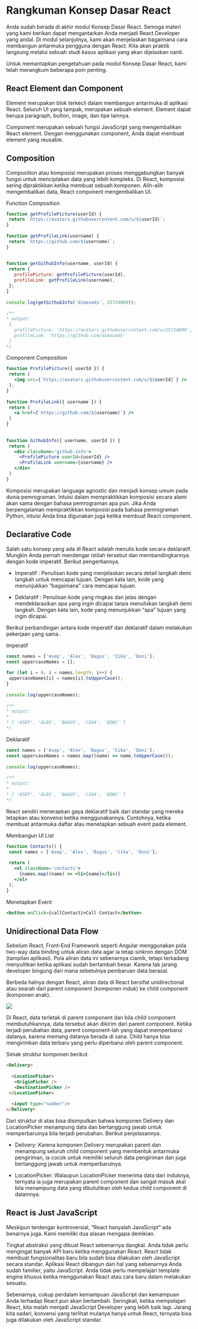 # Rangkuman Konsep Dasar React
Anda sudah berada di akhir modul Konsep Dasar React. Semoga materi yang kami berikan dapat mengantarkan Anda menjadi React Developer yang andal. Di modul selanjutnya, kami akan menjelaskan bagaimana cara membangun antarmuka pengguna dengan React. Kita akan praktik langsung melalui sebuah studi kasus aplikasi yang akan dijelaskan nanti.

Untuk memantapkan pengetahuan pada modul Konsep Dasar React, kami telah merangkum beberapa poin penting.

## React Element dan Component
Element merupakan blok terkecil dalam membangun antarmuka di aplikasi React. Seluruh UI yang tampak, merupakan sebuah element. Element dapat berupa paragraph, button, image, dan tipe lainnya. 

Component merupakan sebuah fungsi JavaScript yang mengembalikan React element. Dengan menggunakan component, Anda dapat membuat element yang reusable.


## Composition
Composition atau komposisi merupakan proses menggabungkan banyak fungsi untuk menciptakan data yang lebih kompleks. Di React, komposisi sering dipraktikkan ketika membuat sebuah komponen. Alih-alih mengembalikan data, React component mengembalikan UI.

Function Composition
```jsx
function getProfilePicture(userId) {
 return `https://avatars.githubusercontent.com/u/${userId}`;
}
 
function getProfileLink(username) {
 return `https://github.com/${username}`;
}
 
 
function getGithubInfo(username, userId) {
 return {
   profilePicture: getProfilePicture(userId),
   profileLink: getProfileLink(username),
 };
}
 
console.log(getGithubInfo('dimasmds', 25724809));
 
/**
* output:
 {
   profilePicture: 'https://avatars.githubusercontent.com/u/25724809',
   profileLink: 'https://github.com/dimasmds'
 }
*/
```

Component Composition
```jsx
function ProfilePicture({ userId }) {
 return (
   <img src={`https://avatars.githubusercontent.com/u/${userId}`} />
 );
}
 
function ProfileLink({ username }) {
 return (
   <a href={`https://github.com/${username}`} />
 )
}
 
 
function GithubInfo({ username, userId }) {
 return (
   <div className='github-info'>
     <ProfilePicture userId={userId} />
     <ProfileLink username={username} />
   </div>
 )
}
```

Komposisi merupakan language agnostic dan menjadi konsep umum pada dunia pemrograman. Intuisi dalam mempraktikkan komposisi secara alami akan sama dengan bahasa pemrograman apa pun. Jika Anda berpengalaman mempraktikkan komposisi pada bahasa pemrograman Python, intuisi Anda bisa digunakan juga ketika membuat React component.

## Declarative Code
Salah satu konsep yang ada di React adalah menulis kode secara deklaratif. Mungkin Anda pernah mendengar istilah tersebut dan membandingkannya dengan kode imperatif. Berikut pengertiannya.

- Imperatif : Penulisan kode yang menjelaskan secara detail langkah demi langkah untuk mencapai tujuan. Dengan kata lain, kode yang menunjukkan “bagaimana” cara mencapai tujuan.

- Deklaratif : Penulisan kode yang ringkas dan jelas dengan mendeklarasikan apa yang ingin dicapai tanpa menuliskan langkah demi langkah. Dengan kata lain, kode yang menunjukkan “apa” tujuan yang ingin dicapai.

Berikut perbandingan antara kode imperatif dan deklaratif dalam melakukan pekerjaan yang sama.

Imperatif
```js
const names = ['Asep', 'Alex', 'Bagus', 'Cika', 'Doni'];
const uppercaseNames = [];
 
for (let i = 0; i < names.length; i++) {
 uppercaseNames[i] = names[i].toUpperCase();
}
 
console.log(uppercaseNames);
 
/**
* output:
*
* [ 'ASEP', 'ALEX', 'BAGUS', 'CIKA', 'DONI' ]
*/
```

Deklaratif
```jsx
const names = ['Asep', 'Alex', 'Bagus', 'Cika', 'Doni'];
const uppercaseNames = names.map((name) => name.toUpperCase());
 
console.log(uppercaseNames);
 
/**
* output:
*
* [ 'ASEP', 'ALEX', 'BAGUS', 'CIKA', 'DONI' ]
*/
```
React sendiri menerapkan gaya deklaratif baik dari standar yang mereka tetapkan atau konvensi ketika menggunakannya. Contohnya, ketika membuat antarmuka daftar atau menetapkan sebuah event pada element.

Membangun UI List
```jsx
function Contacts() {
 const names = ['Asep', 'Alex', 'Bagus', 'Cika', 'Doni'];
 
 return (
   <ol className='contacts'>
     {names.map((name) => <li>{name}</li>)}
   </ol>
 );
}
```
Menetapkan Event
```jsx
<button onClick={callContact}>Call Contact</button>
```

## Unidirectional Data Flow
Sebelum React, Front-End Framework seperti Angular menggunakan pola two-way data binding untuk aliran data agar ia tetap sinkron dengan DOM (tampilan aplikasi). Pola aliran data ini sebenarnya ciamik, tetapi terkadang menyulitkan ketika aplikasi sudah bertambah besar. Karena tak jarang developer bingung dari mana sebetulnya pembaruan data berasal.

Berbeda halnya dengan React, aliran data di React bersifat unidirectional atau searah dari parent component (komponen induk) ke child component (komponen anak).

![](https://dicoding-web-img.sgp1.cdn.digitaloceanspaces.com/original/academy/dos:69d896e8ed5086b263327b24a65142e920220412134802.jpeg)

Di React, data terletak di parent component dan bila child component membutuhkannya, data tersebut akan dikirim dari parent component. Ketika terjadi perubahan data, parent component-lah yang dapat memperbarui datanya, karena memang datanya berada di sana. Child hanya bisa mengirimkan data terbaru yang perlu diperbarui oleh parent component.

Simak struktur komponen berikut.
```html
<Delivery>
 
  <LocationPicker>
   <OriginPicker />
   <DestinationPicker />
 </LocationPicker>
 
  <input type="number"/>
</Delivery>
```
Dari struktur di atas bisa disimpulkan bahwa komponen Delivery dan LocationPicker menampung data dan bertanggung jawab untuk memperbaruinya bila terjadi perubahan. Berikut penjelasannya.
 
- Delivery: Karena komponen Delivery merupakan parent dan menampung seluruh child component yang membentuk antarmuka pengiriman, ia cocok untuk memiliki seluruh data pengiriman dan juga bertanggung jawab untuk memperbaruinya.

- LocationPicker:  Walaupun LocationPicker menerima data dari induknya, ternyata ia juga merupakan parent component dan sangat masuk akal bila menampung data yang dibutuhkan oleh kedua child component di dalamnya.

## React is Just JavaScript
Meskipun terdengar kontroversial, “React hanyalah JavaScript” ada benarnya juga. Kami memiliki dua alasan mengapa demikian.

Tingkat abstraksi yang dibuat React sebenarnya dangkal. Anda tidak perlu mengingat banyak API baru ketika menggunakan React.
React tidak membuat fungsionalitas baru bila sudah bisa dilakukan oleh JavaScript secara standar.
Aplikasi React dibangun dari hal yang sebenarnya Anda sudah familier, yaitu JavaScript. Anda tidak perlu mempelajari template engine khusus ketika menggunakan React atau cara baru dalam melakukan sesuatu.

Sebenarnya, cukup perdalam kemampuan JavaScript dan kemampuan Anda terhadap React pun akan bertambah. Seringkali, ketika mempelajari React, kita malah menjadi JavaScript Developer yang lebih baik lagi. Jarang kita sadari, konvensi yang terlihat mulanya hanya untuk React, ternyata bisa juga dilakukan oleh JavaScript standar.